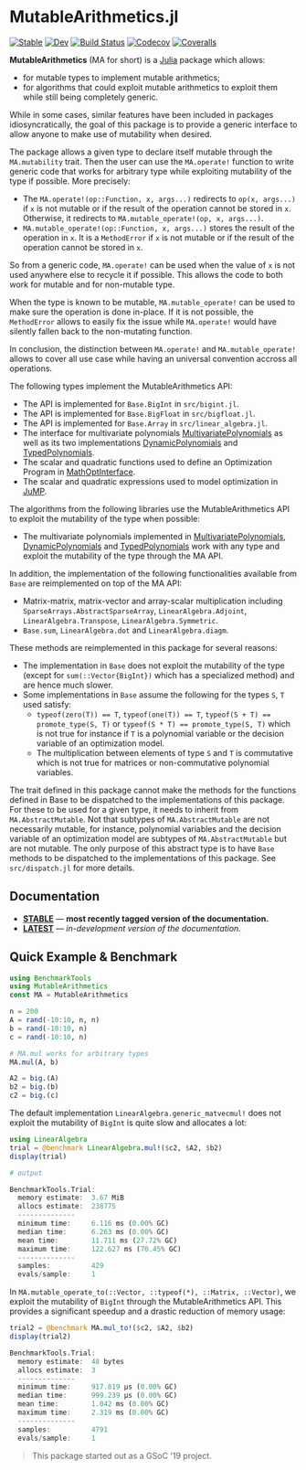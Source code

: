 # MutableArithmetics.jl

[![Stable][docs-stable-img]][docs-stable-url]
[![Dev][docs-latest-img]][docs-latest-url]
[![Build Status](https://travis-ci.com/JuliaOpt/MutableArithmetics.jl.svg?branch=master)](https://travis-ci.com/JuliaOpt/MutableArithmetics.jl)
[![Codecov](https://codecov.io/gh/JuliaOpt/MutableArithmetics.jl/branch/master/graph/badge.svg)](https://codecov.io/gh/JuliaOpt/MutableArithmetics.jl)
[![Coveralls](https://coveralls.io/repos/github/JuliaOpt/MutableArithmetics.jl/badge.svg?branch=master)](https://coveralls.io/github/JuliaOpt/MutableArithmetics.jl?branch=master)

**MutableArithmetics** (MA for short) is a [Julia](http://julialang.org) package which allows:
*   for mutable types to implement mutable arithmetics;
*   for algorithms that could exploit mutable arithmetics to exploit them while still being completely generic.

While in some cases, similar features have been included in packages
idiosyncratically, the goal of this package is to provide a generic interface to
allow anyone to make use of mutability when desired.

The package allows a given type to declare itself mutable through the
`MA.mutability` trait.
Then the user can use the `MA.operate!` function to write generic code
that works for arbitrary type while exploiting mutability of the type
if possible. More precisely:

* The `MA.operate!(op::Function, x, args...)` redirects to `op(x, args...)`
  if `x` is not mutable or if the result of the operation cannot be stored in `x`.
  Otherwise, it redirects to `MA.mutable_operate!(op, x, args...)`.
* `MA.mutable_operate!(op::Function, x, args...)` stores the result of the
  operation in `x`. It is a `MethodError` if `x` is not mutable or if the
  result of the operation cannot be stored in `x`.

So from a generic code, `MA.operate!` can be used when the value of `x` is not
used anywhere else to recycle it if possible. This allows the code to both
work for mutable and for non-mutable type.

When the type is known to be mutable, `MA.mutable_operate!` can be used to make
sure the operation is done in-place. If it is not possible, the `MethodError`
allows to easily fix the issue while `MA.operate!` would have silently fallen
back to the non-mutating function.

In conclusion, the distinction between `MA.operate!` and `MA.mutable_operate!`
allows to cover all use case while having an universal convention accross all
operations.

The following types implement the MutableArithmetics API:
* The API is implemented for `Base.BigInt` in `src/bigint.jl`.
* The API is implemented for `Base.BigFloat` in `src/bigfloat.jl`.
* The API is implemented for `Base.Array` in `src/linear_algebra.jl`.
* The interface for multivariate polynomials [MultivariatePolynomials](https://github.com/JuliaAlgebra/MultivariatePolynomials.jl)
  as well as its two implementations [DynamicPolynomials](https://github.com/JuliaAlgebra/DynamicPolynomials.jl)
  and [TypedPolynomials](https://github.com/JuliaAlgebra/TypedPolynomials.jl).
* The scalar and quadratic functions used to define an Optimization Program in
  [MathOptInterface](https://github.com/JuliaOpt/MathOptInterface.jl).
* The scalar and quadratic expressions used to model optimization in
  [JuMP](https://github.com/JuliaOpt/JuMP.jl).

The algorithms from the following libraries use the MutableArithmetics API
to exploit the mutability of the type when possible:
* The multivariate polynomials implemented in [MultivariatePolynomials](https://github.com/JuliaAlgebra/MultivariatePolynomials.jl),
  [DynamicPolynomials](https://github.com/JuliaAlgebra/DynamicPolynomials.jl)
  and [TypedPolynomials](https://github.com/JuliaAlgebra/TypedPolynomials.jl)
  work with any type and exploit the mutability of the type through the MA API.

In addition, the implementation of the following functionalities available from
`Base` are reimplemented on top of the MA API:
* Matrix-matrix, matrix-vector and array-scalar multiplication including
  `SparseArrays.AbstractSparseArray`, `LinearAlgebra.Adjoint`,
  `LinearAlgebra.Transpose`, `LinearAlgebra.Symmetric`.
* `Base.sum`, `LinearAlgebra.dot` and `LinearAlgebra.diagm`.

These methods are reimplemented in this package for several reasons:
* The implementation in `Base` does not exploit the mutability of the type
  (except for `sum(::Vector{BigInt})` which has a specialized method) and
  are hence much slower.
* Some implementations in `Base` assume the following for the types `S`, `T` used satisfy:
  - `typeof(zero(T)) == T`, `typeof(one(T)) == T`, `typeof(S + T) == promote_type(S, T)`
    or `typeof(S * T) == promote_type(S, T)` which is not true for
    instance if `T` is a polynomial variable or the decision variable of an
    optimization model.
  - The multiplication between elements of type `S` and `T` is commutative which
    is not true for matrices or non-commutative polynomial variables.

The trait defined in this package cannot make the methods for the functions
defined in Base to be dispatched to the implementations of this package.
For these to be used for a given type, it needs to inherit from `MA.AbstractMutable`.
Not that subtypes of `MA.AbstractMutable` are not necessarily mutable,
for instance, polynomial variables and the decision variable of an optimization
model are subtypes of `MA.AbstractMutable` but are not mutable.
The only purpose of this abstract type is to have `Base` methods to be dispatched
to the implementations of this package. See `src/dispatch.jl` for more details.

## Documentation

- [**STABLE**][docs-stable-url] &mdash; **most recently tagged version of the documentation.**
- [**LATEST**][docs-latest-url] &mdash; *in-development version of the documentation.*

## Quick Example & Benchmark

```julia
using BenchmarkTools
using MutableArithmetics
const MA = MutableArithmetics

n = 200
A = rand(-10:10, n, n)
b = rand(-10:10, n)
c = rand(-10:10, n)

# MA.mul works for arbitrary types
MA.mul(A, b)

A2 = big.(A)
b2 = big.(b)
c2 = big.(c)
```

The default implementation `LinearAlgebra.generic_matvecmul!` does not exploit
the mutability of `BigInt` is quite slow and allocates a lot:
```julia
using LinearAlgebra
trial = @benchmark LinearAlgebra.mul!($c2, $A2, $b2)
display(trial)

# output

BenchmarkTools.Trial:
  memory estimate:  3.67 MiB
  allocs estimate:  238775
  --------------
  minimum time:     6.116 ms (0.00% GC)
  median time:      6.263 ms (0.00% GC)
  mean time:        11.711 ms (27.72% GC)
  maximum time:     122.627 ms (70.45% GC)
  --------------
  samples:          429
  evals/sample:     1
```

In `MA.mutable_operate_to(::Vector, ::typeof(*), ::Matrix, ::Vector)`, we
exploit the mutability of `BigInt` through the MutableArithmetics API.
This provides a significant speedup and a drastic reduction of memory usage:
```julia
trial2 = @benchmark MA.mul_to!($c2, $A2, $b2)
display(trial2)

BenchmarkTools.Trial:
  memory estimate:  48 bytes
  allocs estimate:  3
  --------------
  minimum time:     917.819 μs (0.00% GC)
  median time:      999.239 μs (0.00% GC)
  mean time:        1.042 ms (0.00% GC)
  maximum time:     2.319 ms (0.00% GC)
  --------------
  samples:          4791
  evals/sample:     1
```

> This package started out as a GSoC '19 project.

[docs-stable-img]: https://img.shields.io/badge/docs-stable-blue.svg
[docs-latest-img]: https://img.shields.io/badge/docs-latest-blue.svg
[docs-stable-url]: https://juliaopt.github.io/MutableArithmetics.jl/stable
[docs-latest-url]: https://juliaopt.github.io/MutableArithmetics.jl/latest
